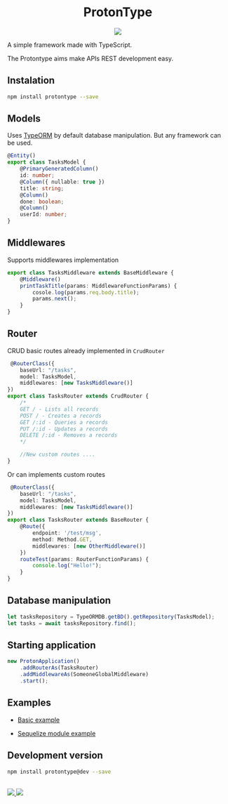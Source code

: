 <div align="center">
  <h1><strong>ProtonType</strong></h1>
  <a href="https://protontype.github.io/">
    <img src="https://avatars1.githubusercontent.com/u/34164645?s=200&v=4">
  </a>
  <br>
</div>

A simple framework made with TypeScript.

The Protontype aims make APIs REST development easy.

## Instalation
```bash
npm install protontype --save
```
 
## Models
Uses [TypeORM](http://typeorm.io/#/) by default database manipulation. But any framework can be used.

```typescript
@Entity()
export class TasksModel {
    @PrimaryGeneratedColumn()
    id: number;
    @Column({ nullable: true })
    title: string;
    @Column()
    done: boolean;
    @Column()
    userId: number;
}
```
## Middlewares
Supports middlewares implementation

```typescript
export class TasksMiddleware extends BaseMiddleware {
    @Middleware()
    printTaskTitle(params: MiddlewareFunctionParams) {
        cosole.log(params.req.body.title);
        params.next();
    }
}
```

## Router
CRUD basic routes already implemented in ```CrudRouter```

```typescript
 @RouterClass({
    baseUrl: "/tasks",
    model: TasksModel,
    middlewares: [new TasksMiddleware()]
})
export class TasksRouter extends CrudRouter {
    /*
    GET / - Lists all records
    POST / - Creates a records
    GET /:id - Queries a records
    PUT /:id - Updates a records
    DELETE /:id - Removes a records
    */

    //New custom routes ....
}
```
Or can implements custom routes
```typescript
 @RouterClass({
    baseUrl: "/tasks",
    model: TasksModel,
    middlewares: [new TasksMiddleware()]
})
export class TasksRouter extends BaseRouter {
    @Route({
        endpoint: '/test/msg',
        method: Method.GET,
        middlewares: [new OtherMiddleware()]
    })
    routeTest(params: RouterFunctionParams) {
        console.log("Hello!");
    }
}
```

## Database manipulation
```typescript
let tasksRepository = TypeORMDB.getBD().getRepository(TasksModel);
let tasks = await tasksRepository.find();
``` 

## Starting application

```typescript
new ProtonApplication()
    .addRouterAs(TasksRouter)
    .addMiddlewareAs(SomeoneGlobalMiddleware)
    .start();
```

## Examples
- [Basic example](https://github.com/protontype/protontype-sample)

- [Sequelize module example](https://github.com/protontype/protontype-sequelize-sample)

## Development version
```bash
npm install protontype@dev --save
```

<div>
  <br>
	<a href="https://travis-ci.org/protontype/protontype">
		<img src="https://travis-ci.org/protontype/protontype.svg?branch=develop">
	</a>
	<a href="https://www.npmjs.com/package/protontype">
		<img src="https://badge.fury.io/js/protontype.svg">
	</a>
  <br>
</div>